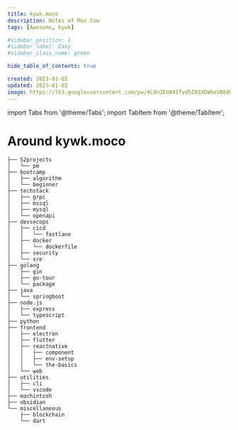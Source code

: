```yaml
---
title: kywk.moco
description: Notes of Moo Cow
tags: [Awesome, kywk]

#sidebar_position: 1
#sidebar_label: Easy
#sidebar_class_name: green

hide_table_of_contents: true

created: 2023-01-02
updated: 2023-01-02
image: https://lh3.googleusercontent.com/pw/AL9nZEUA9Ifvd5Z8SXDWkeVB6AC4MPGwnXaL6kBXNPoXwOQQ2jOcZ1Jw_0p8TKK8C3ZX0e67_FOY15eDrm7aaXSQJcKtoUzC80SAQEHsaBy6qS2AqNNs5VUFNXBKm439y_1wkvmDl-PnL8ReojnIumNlEvOXBg=w800-no?authuser=0
---
```


import Tabs from '@theme/Tabs';
import TabItem from '@theme/TabItem';

Around kywk.moco 
================

```
├── 52projects
│   └── pm
├── bootcamp
│   ├── algorithm
│   └── beginner
├── techstack
│   ├── grpc
│   ├── mssql
│   ├── mysql
│   └── openapi
├── devsecops
│   ├── cicd
│   │   └── fastlane
│   ├── docker
│   │   └── dockerfile
│   ├── security
│   └── sre
├── golang
│   ├── gin
│   ├── go-tour
│   └── package
├── java
│   └── springboot
├── node.js
│   ├── express
│   └── typescript
├── python
├── frontend
│   ├── electron
│   ├── flutter
│   ├── reactnative
│   │   ├── component
│   │   ├── env-setup
│   │   └── the-basics
│   └── web
├── utilities
│   ├── cli
│   └── vscode
├── machintosh
├── obsidian
└── miscellaneous
    ├── blockchain
    └── dart
```

<!--

<Tabs>
  <TabItem value="go" label="Go" default>

``` go
```
  </TabItem>
  <TabItem value="js" label="JavaScript">

``` js
```
  </TabItem>
  <TabItem value="ts" label="TypeScript">

``` ts
```
  </TabItem>
  <TabItem value="python" label="Python">

``` python
```
  </TabItem>
</Tabs>


00 52 Projects
03 BOOTCAMP

10 TechStack

20 DevSecOps
   - SRE
   - docker

30 Go
31 Node.js
   - TypeScript
32 Java
33 Python

50 Frontend
   - Web
   - Flutter
   - ReactNative

70 Utilities
   - CLI
75 Machintosh
80 Obsidian

99 Miscellaneous
  - BlockChain
  - Dart

-->

